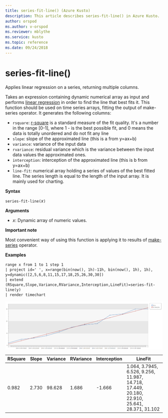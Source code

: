 ```yaml
---
title: series-fit-line() (Azure Kusto)
description: This article describes series-fit-line() in Azure Kusto.
author: orspod
ms.author: v-orspod
ms.reviewer: mblythe
ms.service: kusto
ms.topic: reference
ms.date: 09/24/2018
---
```

# series-fit-line()

Applies linear regression on a series, returning multiple columns.  

Takes an expression containing dynamic numerical array as input and performs [linear regression](https://en.wikipedia.org/wiki/Line-fitting) in order to find the line that best fits it. This function should be used on time series arrays, fitting the output of make-series operator. It generates the following columns:
* `rsquare`: [r-square](https://en.wikipedia.org/wiki/Coefficient-of-determination) is a standard measure of the fit quality. It's a number in the range [0-1], where 1 - is the best possible fit, and 0 means the data is totally unordered and do not fit any line 
* `slope`: slope of the approximated line (this is a from y=ax+b)
* `variance`: variance of the input data
* `rvariance`: residual variance which is the variance between the input data values the approximated ones.
* `interception`: interception of the approximated line (this is b from y=ax+b)
* `line-fit`: numerical array holding a series of values of the best fitted line. The series length is equal to the length of the input array. It is mainly used for charting.

**Syntax**

`series-fit-line(`*x*`)`

**Arguments**

* *x*: Dynamic array of numeric values.

**Important note**

Most convenient way of using this function is applying it to results of [make-series](make-seriesoperator.md) operator.

**Examples**

```kusto
range x from 1 to 1 step 1
| project id=' ', x=range(bin(now(), 1h)-11h, bin(now(), 1h), 1h), y=dynamic([2,5,6,8,11,15,17,18,25,26,30,30])
| extend (RSquare,Slope,Variance,RVariance,Interception,LineFit)=series-fit-line(y)
| render timechart
```

![](./Images/samples/series-fit-line.png)

| RSquare | Slope | Variance | RVariance | Interception | LineFit                                                                                     |
|---------|-------|----------|-----------|--------------|---------------------------------------------------------------------------------------------|
| 0.982   | 2.730 | 98.628   | 1.686     | -1.666       | 1.064, 3.7945, 6.526, 9.256, 11.987, 14.718, 17.449, 20.180, 22.910, 25.641, 28.371, 31.102 |